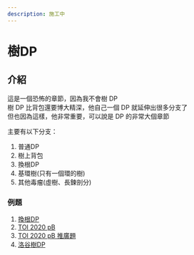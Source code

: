 ```yaml
---
description: 施工中
---
```


# 樹DP

## 介紹

這是一個恐怖的章節，因為我不會樹 DP  
 樹 DP 比背包還要博大精深，他自己一個 DP 就延伸出很多分支了  
 但也因為這樣，他非常重要，可以說是 DP 的非常大個章節

主要有以下分支：

1. 普通DP
2. 樹上背包
3. 換根DP
4. 基環樹\(只有一個環的樹\)
5. 其他毒瘤\(虛樹、長鍊剖分\)

### 例題

1. [換根DP](https://cses.fi/problemset/task/1132)
2. [TOI 2020 pB](https://tioj.ck.tp.edu.tw/problems/2189)
3. [TOI 2020 pB 推廣題](https://codeforces.com/group/zrTK4HK8Ew/contest/296734/problem/C)
4. [洛谷樹DP](https://www.luogu.com.cn/training/13994#problems)


